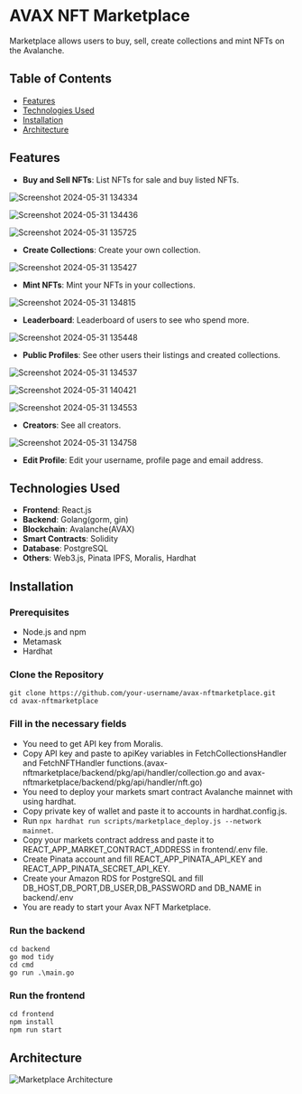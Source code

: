 # AVAX NFT Marketplace

Marketplace allows users to buy, sell, create collections and mint NFTs on the Avalanche.

## Table of Contents

- [Features](#features)
- [Technologies Used](#technologies-used)
- [Installation](#installation)
- [Architecture](#architecture)

## Features

- **Buy and Sell NFTs**: List NFTs for sale and buy listed NFTs.

![Screenshot 2024-05-31 134334](https://github.com/oguzhancttnky/avax-nftmarketplace/assets/59288589/0cd21231-b890-4117-becd-cb9a6b5922ad)


![Screenshot 2024-05-31 134436](https://github.com/oguzhancttnky/avax-nftmarketplace/assets/59288589/5347e67e-6b21-4404-9ec0-b1cbfe5c651c)


![Screenshot 2024-05-31 135725](https://github.com/oguzhancttnky/avax-nftmarketplace/assets/59288589/6e47e7c0-ace4-4cad-9cad-8ecb530dcb88)

 
- **Create Collections**: Create your own collection.

![Screenshot 2024-05-31 135427](https://github.com/oguzhancttnky/avax-nftmarketplace/assets/59288589/6ba6d314-05d1-472a-b689-542eb5a6e7d3)


- **Mint NFTs**: Mint your NFTs in your collections.

![Screenshot 2024-05-31 134815](https://github.com/oguzhancttnky/avax-nftmarketplace/assets/59288589/bb80c39f-fa3b-47b4-8dc3-40d9d4793bce)

- **Leaderboard**: Leaderboard of users to see who spend more.

![Screenshot 2024-05-31 135448](https://github.com/oguzhancttnky/avax-nftmarketplace/assets/59288589/b3d7f35b-a02f-4ea1-8706-cb39ca1ec292)

- **Public Profiles**: See other users their listings and created collections.

![Screenshot 2024-05-31 134537](https://github.com/oguzhancttnky/avax-nftmarketplace/assets/59288589/179ba33e-b813-474a-9749-6ddc056d0fb5)

![Screenshot 2024-05-31 140421](https://github.com/oguzhancttnky/avax-nftmarketplace/assets/59288589/eddb8c32-7429-43f2-a2c2-28c0e95c8b20)

![Screenshot 2024-05-31 134553](https://github.com/oguzhancttnky/avax-nftmarketplace/assets/59288589/039ff597-ef96-4d19-b527-b3c8d1aca1df)

- **Creators**: See all creators.

![Screenshot 2024-05-31 134758](https://github.com/oguzhancttnky/avax-nftmarketplace/assets/59288589/1d91339f-348a-4748-abb6-33bb3f96d178)

- **Edit Profile**: Edit your username, profile page and email address.


## Technologies Used

- **Frontend**: React.js
- **Backend**: Golang(gorm, gin)
- **Blockchain**: Avalanche(AVAX)
- **Smart Contracts**: Solidity
- **Database**: PostgreSQL
- **Others**: Web3.js, Pinata IPFS, Moralis, Hardhat

## Installation

### Prerequisites

- Node.js and npm
- Metamask
- Hardhat

### Clone the Repository

```
git clone https://github.com/your-username/avax-nftmarketplace.git
cd avax-nftmarketplace
````

### Fill in the necessary fields

- You need to get API key from Moralis.
- Copy API key and paste to apiKey variables in FetchCollectionsHandler and FetchNFTHandler functions.(avax-nftmarketplace/backend/pkg/api/handler/collection.go and avax-nftmarketplace/backend/pkg/api/handler/nft.go)
- You need to deploy your markets smart contract Avalanche mainnet with using hardhat.
- Copy private key of wallet and paste it to accounts in hardhat.config.js.
- Run ```npx hardhat run scripts/marketplace_deploy.js --network mainnet```.
- Copy your markets contract address and paste it to REACT_APP_MARKET_CONTRACT_ADDRESS in frontend/.env file.
- Create Pinata account and fill REACT_APP_PINATA_API_KEY and REACT_APP_PINATA_SECRET_API_KEY.
- Create your Amazon RDS for PostgreSQL and fill DB_HOST,DB_PORT,DB_USER,DB_PASSWORD and DB_NAME in backend/.env
- You are ready to start your Avax NFT Marketplace.

### Run the backend

```
cd backend
go mod tidy
cd cmd
go run .\main.go
```
### Run the frontend

``` 
cd frontend
npm install
npm run start
```

## Architecture

![Marketplace Architecture](https://github.com/oguzhancttnky/avax-nftmarketplace/assets/59288589/322b2bd3-e52a-4e76-9985-fe66abe54cff)
